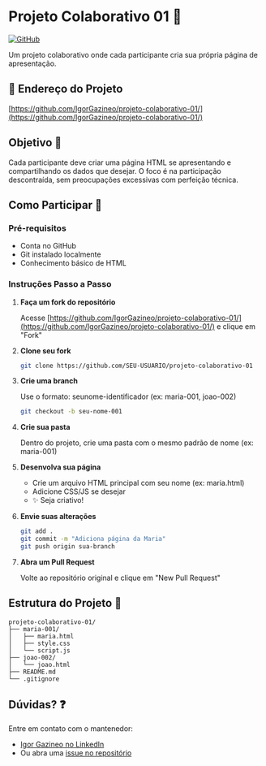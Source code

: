 # Projeto Colaborativo 01 👥

[![GitHub](https://img.shields.io/badge/GitHub-Repositório-blue?style=flat-square&logo=github)](https://github.com/IgorGazineo/projeto-colaborativo-01/)

Um projeto colaborativo onde cada participante cria sua própria página de apresentação.

## 📍 Endereço do Projeto
[https://github.com/IgorGazineo/projeto-colaborativo-01/](https://github.com/IgorGazineo/projeto-colaborativo-01/)

## Objetivo 🎯
Cada participante deve criar uma página HTML se apresentando e compartilhando os dados que desejar. O foco é na participação descontraída, sem preocupações excessivas com perfeição técnica.

## Como Participar 🚀

### Pré-requisitos
- Conta no GitHub
- Git instalado localmente
- Conhecimento básico de HTML

### Instruções Passo a Passo

1. **Faça um fork do repositório**
   
   Acesse [https://github.com/IgorGazineo/projeto-colaborativo-01/](https://github.com/IgorGazineo/projeto-colaborativo-01/) e clique em "Fork"

2. **Clone seu fork**
   
   ```bash
   git clone https://github.com/SEU-USUARIO/projeto-colaborativo-01
   ```

3. **Crie uma branch**
   
   Use o formato: seunome-identificador (ex: maria-001, joao-002)
   
   ```bash
   git checkout -b seu-nome-001
   ```

4. **Crie sua pasta**
   
   Dentro do projeto, crie uma pasta com o mesmo padrão de nome (ex: maria-001)

5. **Desenvolva sua página**
   
   - Crie um arquivo HTML principal com seu nome (ex: maria.html)
   - Adicione CSS/JS se desejar
   - ✨ Seja criativo!

6. **Envie suas alterações**
   
   ```bash
   git add .
   git commit -m "Adiciona página da Maria"
   git push origin sua-branch
   ```

7. **Abra um Pull Request**
   
   Volte ao repositório original e clique em "New Pull Request"

## Estrutura do Projeto 📂

```
projeto-colaborativo-01/
├── maria-001/
│   ├── maria.html
│   ├── style.css
│   └── script.js
├── joao-002/
│   └── joao.html
├── README.md
└── .gitignore
```

## Dúvidas? ❓

Entre em contato com o mantenedor:

- [Igor Gazineo no LinkedIn](https://linkedin.com/in/igor-gazineo)
- Ou abra uma [issue no repositório](https://github.com/IgorGazineo/projeto-colaborativo-01/issues)
